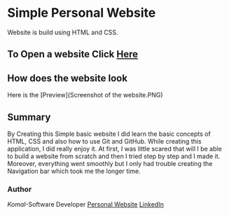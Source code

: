 # Simple Personal Website
Website is build using HTML and CSS.

## To Open a website Click [Here](https://komalgill0310.github.io/Simple-Personal-Website/)

## How does the website look 
Here is the [Preview](Screenshot of the website.PNG)

## Summary
By Creating this Simple basic website I did learn the basic concepts of HTML, CSS and also how to use Git and GitHub. While creating this application, I did really enjoy it. At first, I was little scared that will I be able to build a website from scratch and then I tried step by step and I made it. Moreover, everything went smoothly but I only had trouble creating the Navigation bar which took me the longer time.

### Author

*Komal*-Software Developer [Personal Website](https://github.com/komalgill0310/Simple-Personal-Website.git)           [LinkedIn](www.linkedin.com/in/komalpreet-kaur-3b6924177)

